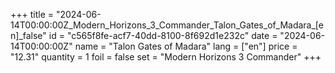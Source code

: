 +++
title = "2024-06-14T00:00:00Z_Modern_Horizons_3_Commander_Talon_Gates_of_Madara_[en]_false"
id = "c565f8fe-acf7-40dd-8100-8f692d1e232c"
date = "2024-06-14T00:00:00Z"
name = "Talon Gates of Madara"
lang = ["en"]
price = "12.31"
quantity = 1
foil = false
set = "Modern Horizons 3 Commander"
+++
